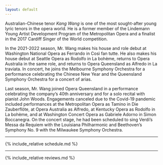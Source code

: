 ```yaml
---
layout: default
---
```


Australian-Chinese tenor _Kang Wang_ is one of the most sought-after young lyric tenors in the opera world. He is a former member of the Lindemann Young Artist Development Program of the Metropolitan Opera and a finalist in the 2017 Cardiff Singer of the World competition.

In the 2021-2022 season, Mr. Wang makes his house and role debut at Washington National Opera as Ferrando in Così fan tutte. He also makes his house debut at Seattle Opera as Rodolfo in La bohème, returns to Opera Australia in the same role, and returns to Opera Queensland as Alfredo in La traviata. In concert, he joins the Melbourne Symphony Orchestra for a performance celebrating the Chinese New Year and the Queensland Symphony Orchestra for a concert of arias.

Last season, Mr. Wang joined Opera Queensland in a performance celebrating the company’s 40th anniversary and for a solo recital with pianist John Woods. Engagements canceled due to the Covid-19 pandemic included performances at the Metropolitan Opera as Tamino in Die Zauberflöte, at Opera Australia as Alfredo, at Kentucky Opera as Rodolfo in La bohème, and at Washington Concert Opera as Gabriele Adorno in Simon Boccanegra. On the concert stage, he had been scheduled to sing Verdi’s Messa da Requiem with the Louisiana Philharmonic and Beethoven’s Symphony No. 9 with the Milwaukee Symphony Orchestra.

<hr>

{% include_relative schedule.md %}

<hr>

{% include_relative reviews.md %}
